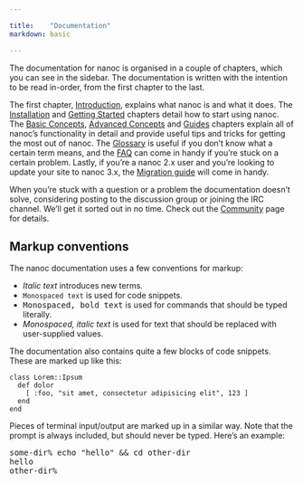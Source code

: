 ```yaml
---

title:    "Documentation"
markdown: basic

---
```


The documentation for nanoc is organised in a couple of chapters, which you can see in the sidebar. The documentation is written with the intention to be read in-order, from the first chapter to the last.

The first chapter, [Introduction](/docs/1-introduction/), explains what nanoc is and what it does. The [Installation](/docs/2-installation/) and [Getting Started](/docs/3-getting-started) chapters detail how to start using nanoc. The [Basic Concepts](/docs/4-basic-concepts/), [Advanced Concepts](/docs/5-advanced-concepts) and [Guides](/docs/6-guides/) chapters explain all of nanoc’s functionality in detail and provide useful tips and tricks for getting the most out of nanoc. The [Glossary](/docs/7-glossary/) is useful if you don’t know what a certain term means, and the [FAQ](/docs/8-faq/) can come in handy if you’re stuck on a certain problem. Lastly, if you’re a nanoc 2.x user and you’re looking to update your site to nanoc 3.x, the [Migration guide](/docs/9-migrating-to-30/) will come in handy.

When you’re stuck with a question or a problem the documentation doesn’t solve, considering posting to the discussion group or joining the IRC channel. We’ll get it sorted out in no time. Check out the [Community](/community/) page for details.

Markup conventions
------------------

The nanoc documentation uses a few conventions for markup:

* <i>Italic text</i> introduces new terms.
* <code>Monospaced text</code> is used for code snippets.
* <kbd>Monospaced, bold text</kbd> is used for commands that should be typed literally.
* <var>Monospaced, italic text</var> is used for text that should be replaced with user-supplied values.

The documentation also contains quite a few blocks of code snippets. These are marked up like this:

<pre title="Title of the snippet"><code class="language-ruby">class Lorem::Ipsum
  def dolor
    [ :foo, "sit amet, consectetur adipisicing elit", 123 ]
  end
end</code></pre>

Pieces of terminal input/output are marked up in a similar way. Note that the prompt is always included, but should never be typed. Here’s an example:

<pre title="Title of the snippet"><span class="prompt">some-dir%</span> <kbd>echo "hello" &amp;&amp; cd other-dir</kbd>
hello
<span class="prompt">other-dir%</span></pre>
